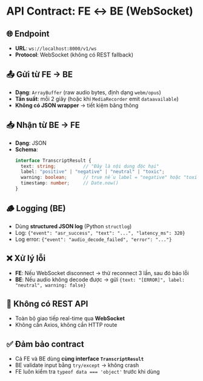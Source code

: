# API Contract: FE ↔ BE (WebSocket)

## 🌐 Endpoint
- **URL**: `ws://localhost:8000/v1/ws`
- **Protocol**: WebSocket (không có REST fallback)

## 📤 Gửi từ FE → BE
- **Dạng**: `ArrayBuffer` (raw audio bytes, định dạng `webm/opus`)
- **Tần suất**: mỗi 2 giây (hoặc khi `MediaRecorder` emit `dataavailable`)
- **Không có JSON wrapper** → tiết kiệm băng thông

## 📥 Nhận từ BE → FE
- **Dạng**: JSON
- **Schema**:
  ```ts
  interface TranscriptResult {
    text: string;          // "Đây là nội dung độc hại"
    label: "positive" | "negative" | "neutral" | "toxic";
    warning: boolean;      // true nếu label = "negative" hoặc "toxic"
    timestamp: number;     // Date.now()
  }
  ```

## 🪵 Logging (BE)
- Dùng **structured JSON log** (Python `structlog`)
- Log: `{"event": "asr_success", "text": "...", "latency_ms": 320}`
- Log error: `{"event": "audio_decode_failed", "error": "..."}`

## ❌ Xử lý lỗi
- **FE**: Nếu WebSocket disconnect → thử reconnect 3 lần, sau đó báo lỗi
- **BE**: Nếu audio không decode được → gửi `{text: "[ERROR]", label: "neutral", warning: false}`

## 🚫 Không có REST API
- Toàn bộ giao tiếp real-time qua **WebSocket**
- Không cần Axios, không cần HTTP route

## ✅ Đảm bảo contract
- Cả FE và BE dùng **cùng interface `TranscriptResult`**
- BE validate input bằng `try/except` → không crash
- FE luôn kiểm tra `typeof data === 'object'` trước khi dùng
```
